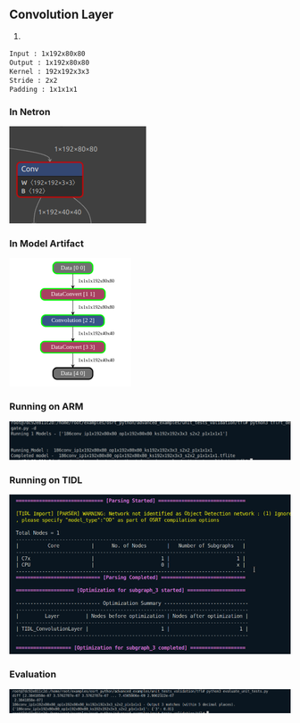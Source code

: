 ## Convolution Layer
1. 
```
Input : 1x192x80x80
Output : 1x192x80x80
Kernel : 192x192x3x3
Stride : 2x2
Padding : 1x1x1x1
```
### In Netron
![alt text](image-46.png)
### In Model Artifact
![alt text](image-50.png)
### Running on ARM
![alt text](image-47.png)
### Running on TIDL
![alt text](image-48.png)
### Evaluation
![alt text](image-49.png)


